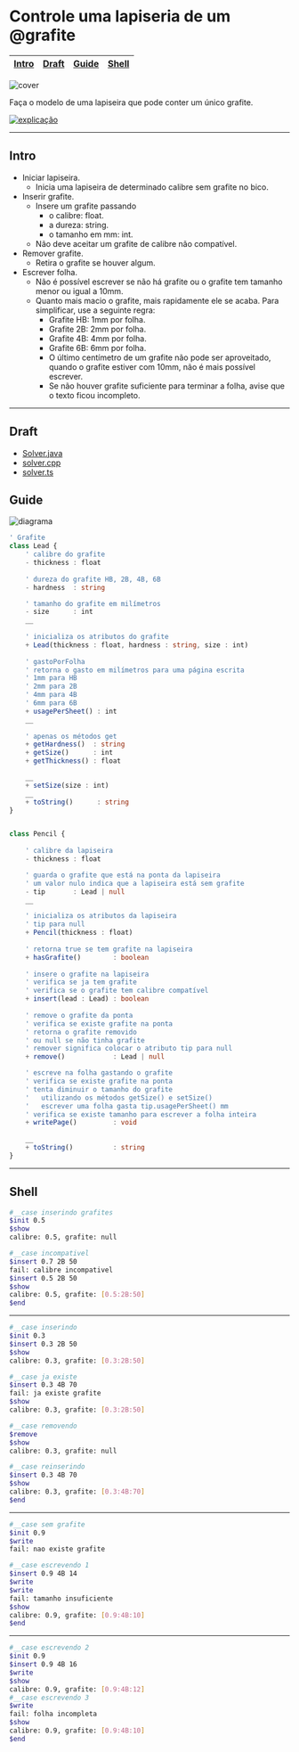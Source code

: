 # Controle uma lapiseria de um @grafite

<!-- toch -->
[Intro](#intro) | [Draft](#draft) | [Guide](#guide) | [Shell](#shell)
-- | -- | -- | --
<!-- toch -->

![cover](cover.jpg)

Faça o modelo de uma lapiseira que pode conter um único grafite.

[![explicação](../_images/explicacao.png)](https://youtu.be/LvZODN2rL6s)

***

## Intro

- Iniciar lapiseira.
  - Inicia uma lapiseira de determinado calibre sem grafite no bico.
- Inserir grafite.
  - Insere um grafite passando
    - o calibre: float.
    - a dureza: string.
    - o tamanho em mm: int.
  - Não deve aceitar um grafite de calibre não compatível.
- Remover grafite.
  - Retira o grafite se houver algum.
- Escrever folha.
  - Não é possível escrever se não há grafite ou o grafite tem tamanho menor ou igual a 10mm.
  - Quanto mais macio o grafite, mais rapidamente ele se acaba. Para simplificar, use a seguinte regra:
    - Grafite HB: 1mm por folha.
    - Grafite 2B: 2mm por folha.
    - Grafite 4B: 4mm por folha.
    - Grafite 6B: 6mm por folha.
    - O último centímetro de um grafite não pode ser aproveitado, quando o grafite estiver com 10mm, não é mais possível escrever.
    - Se não houver grafite suficiente para terminar a folha, avise que o texto ficou incompleto.

***

## Draft

- [Solver.java](.cache/draft.java)
- [solver.cpp](.cache/draft.cpp)
- [solver.ts](.cache/draft.ts)

## Guide

![diagrama](diagrama.png)

<!-- load diagrama.puml fenced=ts:filter -->

```ts
' Grafite
class Lead {
    ' calibre do grafite
    - thickness : float
    
    ' dureza do grafite HB, 2B, 4B, 6B
    - hardness  : string

    ' tamanho do grafite em milímetros
    - size      : int
    __
  
    ' inicializa os atributos do grafite
    + Lead(thickness : float, hardness : string, size : int)
    
    ' gastoPorFolha
    ' retorna o gasto em milímetros para uma página escrita
    ' 1mm para HB
    ' 2mm para 2B
    ' 4mm para 4B
    ' 6mm para 6B
    + usagePerSheet() : int
    __
    
    ' apenas os métodos get
    + getHardness()  : string
    + getSize()      : int
    + getThickness() : float

    __
    + setSize(size : int)
    __
    + toString()      : string
}


class Pencil {
    
    ' calibre da lapiseira
    - thickness : float

    ' guarda o grafite que está na ponta da lapiseira
    ' um valor nulo indica que a lapiseira está sem grafite
    - tip       : Lead | null
    __

    ' inicializa os atributos da lapiseira
    ' tip para null
    + Pencil(thickness : float)
    
    ' retorna true se tem grafite na lapiseira
    + hasGrafite()        : boolean
    
    ' insere o grafite na lapiseira
    ' verifica se ja tem grafite
    ' verifica se o grafite tem calibre compatível
    + insert(lead : Lead) : boolean
    
    ' remove o grafite da ponta
    ' verifica se existe grafite na ponta
    ' retorna o grafite removido
    ' ou null se não tinha grafite
    ' remover significa colocar o atributo tip para null
    + remove()            : Lead | null

    ' escreve na folha gastando o grafite
    ' verifica se existe grafite na ponta
    ' tenta diminuir o tamanho do grafite 
    '   utilizando os métodos getSize() e setSize()
    '   escrever uma folha gasta tip.usagePerSheet() mm
    ' verifica se existe tamanho para escrever a folha inteira
    + writePage()         : void
    
    __
    + toString()          : string
}
```

<!-- load -->

***

## Shell

```bash
#__case inserindo grafites
$init 0.5
$show
calibre: 0.5, grafite: null

#__case incompativel
$insert 0.7 2B 50
fail: calibre incompativel
$insert 0.5 2B 50
$show
calibre: 0.5, grafite: [0.5:2B:50]
$end
```

***

```bash
#__case inserindo
$init 0.3
$insert 0.3 2B 50
$show
calibre: 0.3, grafite: [0.3:2B:50]

#__case ja existe
$insert 0.3 4B 70
fail: ja existe grafite
$show
calibre: 0.3, grafite: [0.3:2B:50]

#__case removendo
$remove
$show
calibre: 0.3, grafite: null

#__case reinserindo
$insert 0.3 4B 70
$show
calibre: 0.3, grafite: [0.3:4B:70]
$end
```

***

```bash
#__case sem grafite
$init 0.9
$write
fail: nao existe grafite

#__case escrevendo 1
$insert 0.9 4B 14
$write
$write
fail: tamanho insuficiente
$show
calibre: 0.9, grafite: [0.9:4B:10]
$end
```

***

```bash
#__case escrevendo 2
$init 0.9
$insert 0.9 4B 16
$write
$show
calibre: 0.9, grafite: [0.9:4B:12]
#__case escrevendo 3
$write
fail: folha incompleta
$show
calibre: 0.9, grafite: [0.9:4B:10]
$end
```
